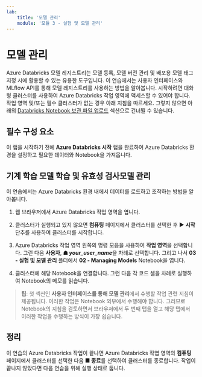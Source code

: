 ```yaml
---
lab:
    title: '모델 관리'
    module: '모듈 3 - 실험 및 모델 관리'
---
```


# 모델 관리

Azure Databricks 모델 레지스트리는 모델 등록, 모델 버전 관리 및 배포용 모델 태그 지정 시에 활용할 수 있는 유용한 도구입니다.  이 연습에서는 사용자 인터페이스와 MLflow API를 통해 모델 레지스트리를 사용하는 방법을 알아봅니다. 시작하려면 대화형 클러스터를 사용하여 Azure Databricks 작업 영역에 액세스할 수 있어야 합니다. 작업 영역 및/또는 필수 클러스터가 없는 경우 아래 지침을 따르세요. 그렇지 않으면 아래의 [Databricks Notebook 보관 파일 업로드](#Upload-the-Databricks-notebook-archive) 섹션으로 건너뛸 수 있습니다.

## 필수 구성 요소

이 랩을 시작하기 전에 **Azure Databricks 시작** 랩을 완료하여 Azure Databricks 환경을 설정하고 필요한 데이터와 Notebook을 가져옵니다.

## 기계 학습 모델 학습 및 유효성 검사모델 관리

이 연습에서는 Azure Databricks 환경 내에서 데이터를 로드하고 조작하는 방법을 알아봅니다.

1. 웹 브라우저에서 Azure Databricks 작업 영역을 엽니다.

1. 클러스터가 실행되고 있지 않으면 **컴퓨팅** 페이지에서 클러스터를 선택한 후 **&#9654; 시작** 단추를 사용하여 클러스터를 시작합니다.

1. Azure Databricks 작업 영역 왼쪽의 명령 모음을 사용하여 **작업 영역**을 선택합니다. 그런 다음 **사용자**, **&#9751; *your_user_name***을 차례로 선택합니다. 그리고 나서 **03 - 실험 및 모델 관리** 폴더에서 **02 - Managing Models** Notebook을 엽니다.

1. 클러스터에 해당 Notebook을 연결합니다. 그런 다음 각 코드 셀을 차례로 실행하여 Notebook의 메모를 읽습니다.

> **팁**: 첫 섹션인 **사용자 인터페이스를 통해 모델 관리**에서 수행할 작업 관련 지침이 제공됩니다. 이러한 작업은 Notebook 외부에서 수행해야 합니다.  그러므로 Notebook의 지침을 검토하면서 브라우저에서 두 번째 탭을 열고 해당 탭에서 이러한 작업을 수행하는 방식이 가장 쉽습니다.

## 정리

이 연습의 Azure Databricks 작업이 끝나면 Azure Databricks 작엽 영역의 **컴퓨팅** 페이지에서 클러스터를 선택한 다음 **&#9632; 종료**를 선택하여 클러스터를 종료합니다. 작업이 끝나지 않았다면 다음 연습을 위해 실행 상태로 둡니다.
